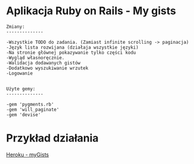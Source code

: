 Aplikacja Ruby on Rails - My gists
====

	Zmiany:
	--------------

	-Wszystkie TODO do zadania. (Zamiast infinite scrolling -> paginacja)
	-Język lista rozwijana (działaja wszystkie języki)
	-Na stronie głównej pokazywanie tylko części kodu
	-Wygląd własnoręcznie.
	-Walidacja dodawanych gistów
	-Dodatkowo wyszukiwanie wrzutek
	-Logowanie


	Użyte gemy:
	--------------
	
	-gem 'pygments.rb'
	-gem 'will_paginate'
	-gem 'devise'
	

Przykład działania
====

[Heroku - myGists](http://kczechowicz-gists.herokuapp.com)


